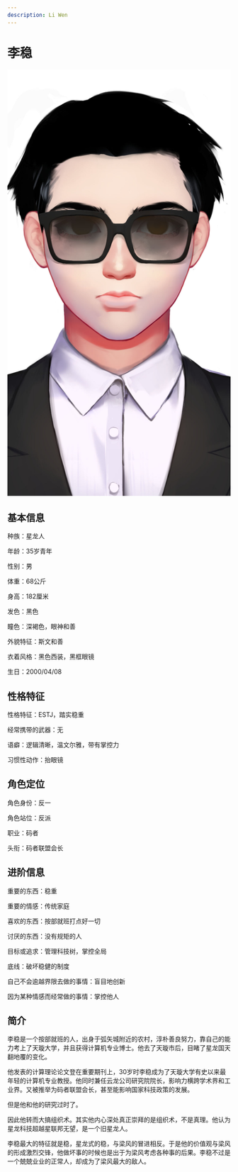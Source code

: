 ```yaml
---
description: Li Wen
---
```


# 李稳

![李稳](../../.gitbook/assets/li-wen-.jpg)

## **基本信息**

种族：星龙人

年龄：35岁青年

性别：男

体重：68公斤

身高：182厘米

发色：黑色

瞳色：深褐色，眼神和善

外貌特征：斯文和善

衣着风格：黑色西装，黑框眼镜

生日：2000/04/08

## **性格特征**

性格特征：ESTJ，踏实稳重

经常携带的武器：无

语癖：逻辑清晰，温文尔雅，带有掌控力

习惯性动作：抬眼镜

## **角色定位**

角色身份：反一

角色站位：反派

职业：码者

头衔：码者联盟会长

## **进阶信息**

重要的东西：稳重

重要的情感：传统家庭

喜欢的东西：按部就班打点好一切

讨厌的东西：没有规矩的人

目标或追求：管理科技树，掌控全局

底线：破坏稳健的制度

自己不会逾越界限去做的事情：盲目地创新

因为某种情感而经常做的事情：掌控他人

## **简介**

李稳是一个按部就班的人，出身于弧矢城附近的农村，淳朴善良努力，靠自己的能力考上了天璇大学，并且获得计算机专业博士。他去了天璇市后，目睹了星龙国天翻地覆的变化。

他发表的计算理论论文登在重要期刊上，30岁时李稳成为了天璇大学有史以来最年轻的计算机专业教授。他同时兼任云龙公司研究院院长，影响力横跨学术界和工业界。又被推举为码者联盟会长，甚至能影响国家科技政策的发展。

但是他和他的研究过时了。

因此他转而大搞组织术。其实他内心深处真正崇拜的是组织术，不是真理。他认为星龙科技超越星联邦无望，是一个旧星龙人。

李稳最大的特征就是稳，星龙式的稳，与梁风的冒进相反。于是他的价值观与梁风的形成激烈交锋，他做坏事的时候也是出于为梁风考虑各种事的后果。李稳不过是一个兢兢业业的正常人，却成为了梁风最大的敌人。
